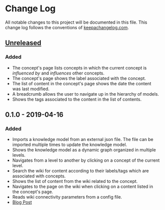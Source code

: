 # Change Log
All notable changes to this project will be documented in this file. This change log follows the conventions of [keepachangelog.com](http://keepachangelog.com/).

## [Unreleased]
### Added
- The concept's page lists concepts in which the current concept is _influenced by_ and _influences_ other concepts.
- The concept's page shows the label associated with the concept.
- The list of content in the concept's page shows the date the content was last modified.
- A breadcrumb allows the user to navigate up in the hierarchy of models.
- Shows the tags associated to the content in the list of contents.

## 0.1.0 - 2019-04-16
### Added
- Imports a knowledge model from an external json file. The file can be imported multiple times to update the knowledge model.
- Shows the knowledge model as a dynamic graph organized in multiple levels.
- Navigates from a level to another by clicking on a concept of the current level.
- Search the wiki for content according to their labels/tags which are associated with concepts.
- Shows the list of content from the wiki related to the concept.
- Navigates to the page on the wiki when clicking on a content listed in the concept's page.
- Reads wiki connectivity parameters from a config file.
- [Blog Post](http://www.hildeberto.com/klakes/jekyll/update/2019/04/16/minimal-viable-product.html)

[Unreleased]: https://github.com/htmfilho/klakes/compare/0.1.0...HEAD
[0.2.0]: https://github.com/htmfilho/klakes/compare/0.1.0...0.2.0
